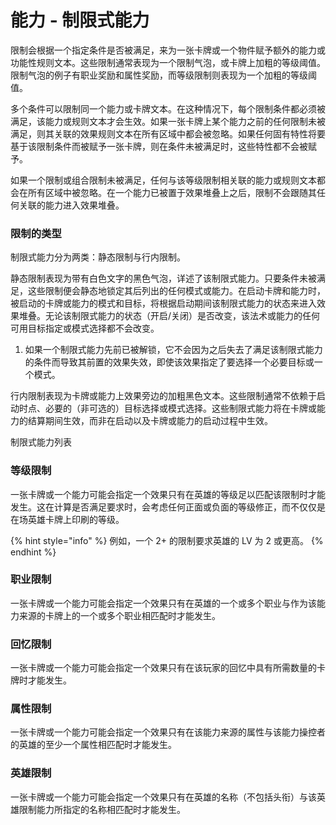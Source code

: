 # 能力 - 制限式能力

限制会根据一个指定条件是否被满足，来为一张卡牌或一个物件赋予额外的能力或功能性规则文本。这些限制通常表现为一个限制气泡，或卡牌上加粗的等级阈值。限制气泡的例子有职业奖励和属性奖励，而等级限制则表现为一个加粗的等级阈值。

多个条件可以限制同一个能力或卡牌文本。在这种情况下，每个限制条件都必须被满足，该能力或规则文本才会生效。如果一张卡牌上某个能力之前的任何限制未被满足，则其关联的效果规则文本在所有区域中都会被忽略。如果任何固有特性将要基于该限制条件而被赋予一张卡牌，则在条件未被满足时，这些特性都不会被赋予。

如果一个限制或组合限制未被满足，任何与该等级限制相关联的能力或规则文本都会在所有区域中被忽略。在一个能力已被置于效果堆叠上之后，限制不会跟随其任何关联的能力进入效果堆叠。

### 限制的类型

制限式能力分为两类：静态限制与行内限制。

静态限制表现为带有白色文字的黑色气泡，详述了该制限式能力。只要条件未被满足，这些限制便会静态地锁定其后列出的任何模式或能力。在启动卡牌和能力时，被启动的卡牌或能力的模式和目标，将根据启动期间该制限式能力的状态来进入效果堆叠。无论该制限式能力的状态（开启/关闭）是否改变，该法术或能力的任何可用目标指定或模式选择都不会改变。

1. 如果一个制限式能力先前已被解锁，它不会因为之后失去了满足该制限式能力的条件而导致其前置的效果失效，即使该效果指定了要选择一个必要目标或一个模式。

行内限制表现为卡牌或能力上效果旁边的加粗黑色文本。这些限制通常不依赖于启动时点、必要的（非可选的）目标选择或模式选择。这些制限式能力将在卡牌或能力的结算期间生效，而非在启动以及卡牌或能力的启动过程中生效。



制限式能力列表

### 等级限制

一张卡牌或一个能力可能会指定一个效果只有在英雄的等级足以匹配该限制时才能发生。这在计算是否满足要求时，会考虑任何正面或负面的等级修正，而不仅仅是在场英雄卡牌上印刷的等级。

{% hint style="info" %}
例如，一个 2+ 的限制要求英雄的 LV 为 2 或更高。
{% endhint %}

### 职业限制

一张卡牌或一个能力可能会指定一个效果只有在英雄的一个或多个职业与作为该能力来源的卡牌上的一个或多个职业相匹配时才能发生。

### 回忆限制

一张卡牌或一个能力可能会指定一个效果只有在该玩家的回忆中具有所需数量的卡牌时才能发生。

### 属性限制

一张卡牌或一个能力可能会指定一个效果只有在该能力来源的属性与该能力操控者的英雄的至少一个属性相匹配时才能发生。

### 英雄限制

一张卡牌或一个能力可能会指定一个效果只有在英雄的名称（不包括头衔）与该英雄限制能力所指定的名称相匹配时才能发生。
